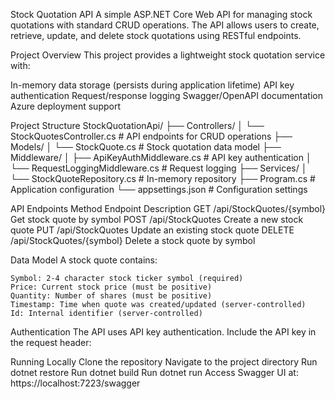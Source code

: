 Stock Quotation API
A simple ASP.NET Core Web API for managing stock quotations with standard CRUD operations. The API allows users to create, retrieve, update, and delete stock quotations using RESTful endpoints.

Project Overview
This project provides a lightweight stock quotation service with:

In-memory data storage (persists during application lifetime)
API key authentication
Request/response logging
Swagger/OpenAPI documentation
Azure deployment support

Project Structure
StockQuotationApi/
├── Controllers/
│   └── StockQuotesController.cs    # API endpoints for CRUD operations
├── Models/
│   └── StockQuote.cs               # Stock quotation data model
├── Middleware/
│   ├── ApiKeyAuthMiddleware.cs     # API key authentication
│   └── RequestLoggingMiddleware.cs # Request logging
├── Services/
│   └── StockQuoteRepository.cs     # In-memory repository
├── Program.cs                      # Application configuration
└── appsettings.json                # Configuration settings

API Endpoints
Method	Endpoint	                Description
GET	    /api/StockQuotes/{symbol}	Get stock quote by symbol
POST	/api/StockQuotes	        Create a new stock quote
PUT	    /api/StockQuotes	        Update an existing stock quote
DELETE	/api/StockQuotes/{symbol}	Delete a stock quote by symbol

Data Model
A stock quote contains:

    Symbol: 2-4 character stock ticker symbol (required)
    Price: Current stock price (must be positive)
    Quantity: Number of shares (must be positive)
    Timestamp: Time when quote was created/updated (server-controlled)
    Id: Internal identifier (server-controlled)

Authentication
The API uses API key authentication. Include the API key in the request header:

Running Locally
    Clone the repository
    Navigate to the project directory
    Run dotnet restore
    Run dotnet build
    Run dotnet run
    Access Swagger UI at: https://localhost:7223/swagger
